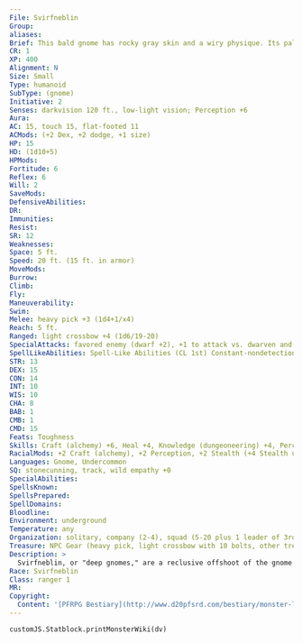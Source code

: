 ```yaml
---
File: Svirfneblin
Group: 
aliases: 
Brief: This bald gnome has rocky gray skin and a wiry physique. Its pale eyes are overly large and expressive.
CR: 1
XP: 400
Alignment: N
Size: Small
Type: humanoid
SubType: (gnome)
Initiative: 2
Senses: darkvision 120 ft., low-light vision; Perception +6
Aura: 
AC: 15, touch 15, flat-footed 11
ACMods: (+2 Dex, +2 dodge, +1 size)
HP: 15
HD: (1d10+5)
HPMods: 
Fortitude: 6
Reflex: 6
Will: 2
SaveMods: 
DefensiveAbilities: 
DR: 
Immunities: 
Resist: 
SR: 12
Weaknesses: 
Space: 5 ft.
Speed: 20 ft. (15 ft. in armor)
MoveMods: 
Burrow: 
Climb: 
Fly: 
Maneuverability: 
Swim: 
Melee: heavy pick +3 (1d4+1/x4)
Reach: 5 ft.
Ranged: light crossbow +4 (1d6/19-20)
SpecialAttacks: favored enemy (dwarf +2), +1 to attack vs. dwarven and reptilian humanoids
SpellLikeAbilities: Spell-Like Abilities (CL 1st) Constant-nondetection 1/day-blindness/deafness (DC 12), blur, disguise self
STR: 13
DEX: 15
CON: 14
INT: 10
WIS: 10
CHA: 8
BAB: 1
CMB: 1
CMD: 15
Feats: Toughness
Skills: Craft (alchemy) +6, Heal +4, Knowledge (dungeoneering) +4, Perception +6, Stealth +12 (+14 underground), Survival +4 (+5 tracking)
RacialMods: +2 Craft (alchemy), +2 Perception, +2 Stealth (+4 Stealth underground)
Languages: Gnome, Undercommon
SQ: stonecunning, track, wild empathy +0
SpecialAbilities: 
SpellsKnown: 
SpellsPrepared: 
SpellDomains: 
Bloodline: 
Environment: underground
Temperature: any
Organization: solitary, company (2-4), squad (5-20 plus 1 leader of 3rd-6th level and 2 sergeants of 3rd level), or band (30-50 plus 1 sergeant of 3rd level per 20 adults, 5 lieutenants of 5th level, 3 captains of 7th level, and 2-5 Medium earth elementals)
Treasure: NPC Gear (heavy pick, light crossbow with 10 bolts, other treasure)
Description: >
  Svirfneblin, or "deep gnomes," are a reclusive offshoot of the gnome race. They dwell underground in hidden cities, safe from dark elves and other subterranean races. They have skin the color of gray or brown stone. Males are bald, and females have stringy gray hair. A svirfneblin's ties to the eerie realm of the fey are much stronger than those of their surface-dwelling gnome kin, and this makes them either strangely detached from their emotions or violently random in their outbursts. Svirfneblin have long fought wars against the duergar, and have a difficult time seeing the difference between duergar and other dwarves. Svirfneblin Characters Svirfneblin are defined by their class levels-they do not possess racial Hit Dice. A svirfneblin's CR is equal to his class level. Svirfneblin have the following racial traits. -2 Strength, +2 Dexterity, +2 Wisdom, -4 Charisma: Svirfneblin are fast and observant, but relatively weak and emotionally distant. Small: Svirfneblin are Small creatures and gain a +1 size bonus to their AC, a +1 size bonus on attack rolls, a -1 penalty to their CMB and CMD, and a +4 size bonus on Stealth checks. Defensive Training: Svirfneblin gain a +2 dodge bonus to Armor Class. Senses: Svirfneblin have darkvision 120 ft. and lowlight vision. Fortunate: Svirfneblin gain a +2 racial bonus on all saving throws. Skilled: Svirfneblin gain a +2 racial bonus on Stealth checks; this improves to a +4 bonus underground. They gain a +2 racial bonus on Craft (alchemy) checks and Perception checks. Hatred: Svirfneblin receive a +1 bonus on attack rolls against humanoid creatures of the reptilian and dwarven subtypes due to training against these hated foes. Stonecunning: Svirfneblin gain stonecunning as a dwarf (Pathfinder RPG Core Rulebook 21). Spell Resistance: Svirfneblin have SR equal to 11 + class levels. Svirfneblin Magic: Svirfneblin add +1 to the DC of any illusion spells they cast. Svirfneblin also gain the spell-like abilities listed above; caster level equals the svirfneblin's class levels. Languages: Svirfneblin begin play speaking Gnome and Undercommon. Those with high Int scores can choose from the following bonus languages: Aklo, Common, Draconic, Dwarven, Elven, Giant, Goblin, Orc, or Terran.
Race: Svirfneblin
Class: ranger 1
MR: 
Copyright:
  Content: '[PFRPG Bestiary](http://www.d20pfsrd.com/bestiary/monster-listings/humanoids/svirfneblin)'
---
```

```dataviewjs
customJS.Statblock.printMonsterWiki(dv)
```
